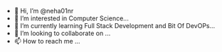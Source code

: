 - 👋 Hi, I’m @neha01nr
- 👀 I’m interested in Computer Science...
- 🌱 I’m currently learning Full Stack Development and Bit Of DevOPs...
- 💞️ I’m looking to collaborate on  ...
- 📫 How to reach me ...

<!---
neha01nr/neha01nr is a ✨ special ✨ repository because its `README.md` (this file) appears on your GitHub profile.
You can click the Preview link to take a look at your changes.
--->
